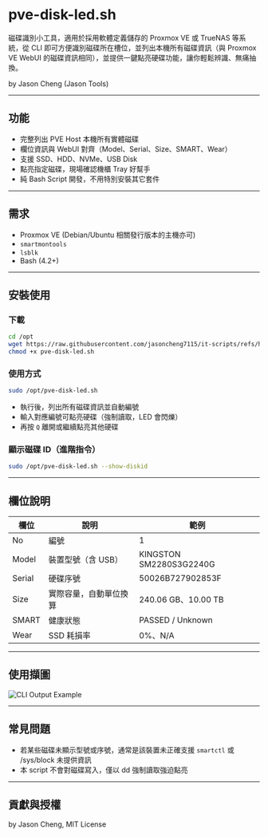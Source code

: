
# pve-disk-led.sh

磁碟識別小工具，適用於採用軟體定義儲存的 Proxmox VE 或 TrueNAS 等系統，從 CLI 即可方便識別磁碟所在槽位，並列出本機所有磁碟資訊（與 Proxmox VE WebUI 的磁碟資訊相同），並提供一鍵點亮硬碟功能，讓你輕鬆辨識、無痛抽換。


by Jason Cheng (Jason Tools)

---

## 功能

- 完整列出 PVE Host 本機所有實體磁碟
- 欄位資訊與 WebUI 對齊（Model、Serial、Size、SMART、Wear）
- 支援 SSD、HDD、NVMe、USB Disk
- 點亮指定磁碟，現場確認機櫃 Tray 好幫手
- 純 Bash Script 開發，不用特別安裝其它套件

---

## 需求

- Proxmox VE (Debian/Ubuntu 相關發行版本的主機亦可)
- `smartmontools`
- `lsblk`
- Bash (4.2+)

---

## 安裝使用

### 下載

```bash
cd /opt
wget https://raw.githubusercontent.com/jasoncheng7115/it-scripts/refs/heads/master/pve-disk-led/pve-disk-led.sh
chmod +x pve-disk-led.sh
```

### 使用方式

```bash
sudo /opt/pve-disk-led.sh
```

* 執行後，列出所有磁碟資訊並自動編號
* 輸入對應編號可點亮硬碟（強制讀取，LED 會閃爍）
* 再按 `Q` 離開或繼續點亮其他硬碟

### 顯示磁碟 ID（進階指令）

```bash
sudo /opt/pve-disk-led.sh --show-diskid
```

---

## 欄位說明

| 欄位     | 說明          | 範例                      |
| ------ | ----------- | ----------------------- |
| No     | 編號          | 1                       |
| Model  | 裝置型號（含 USB） | KINGSTON SM2280S3G2240G |
| Serial | 硬碟序號        | 50026B727902853F        |
| Size   | 實際容量，自動單位換算 | 240.06 GB、10.00 TB      |
| SMART  | 健康狀態        | PASSED / Unknown        |
| Wear   | SSD 耗損率  | 0%、N/A                  |

---

## 使用擷圖

![CLI Output Example](https://github.com/jasoncheng7115/it-scripts/blob/master/pve-disk-led/screenshot01.png)

---

## 常見問題

* 若某些磁碟未顯示型號或序號，通常是該裝置未正確支援 `smartctl` 或 /sys/block 未提供資訊
* 本 script 不會對磁碟寫入，僅以 dd 強制讀取強迫點亮

---

## 貢獻與授權

by Jason Cheng, MIT License

